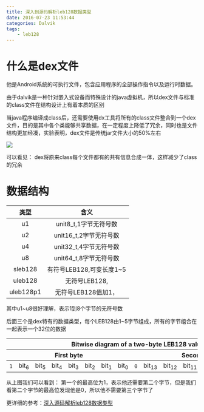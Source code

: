 ```yaml
---
title: 深入到源码解析leb128数据类型
date: 2016-07-23 11:53:44
categories: Dalvik
tags: 
    - leb128
---
```


# 什么是dex文件

他是Android系统的可执行文件，包含应用程序的全部操作指令以及运行时数据。

由于dalvik是一种针对嵌入式设备而特殊设计的java虚拟机，所以dex文件与标准的class文件在结构设计上有着本质的区别

当java程序编译成class后，还需要使用dx工具将所有的class文件整合到一个dex文件，目的是其中各个类能够共享数据，在一定程度上降低了冗余，同时也是文件结构更加经凑，实验表明，dex文件是传统jar文件大小的50%左右

![](http://i.stack.imgur.com/1kLrB.png)

可以看见：
dex将原来class每个文件都有的共有信息合成一体，这样减少了class的冗余

# 数据结构

|   类型  |   含义  |
|:------:|:-------:|
|   u1  |  unit8_t,1字节无符号数 |
|   u2  |  unit16_t,2字节无符号数    |
|   u4  |  unit32_t,4字节无符号数    |
|   u8  |  unit64_t,8字节无符号数    |
|sleb128|  有符号LEB128,可变长度1~5    |
|uleb128|  无符号LEB128,               |
|uleb128p1| 无符号LEB128值加1，          |

其中u1~u8很好理解，表示1到8个字节的无符号数

后面三个是dex特有的数据类型，每个LEB128由1~5字节组成，所有的字节组合在一起表示一个32位的数据 


<table class="leb128Bits">
<thead>
<tr><th colspan="16">Bitwise diagram of a two-byte LEB128 value</th></tr>
<tr>
  <th colspan="8">First byte
  </th><th colspan="8">Second byte
</th></tr>
</thead>
<tbody>
<tr>
  <td class="start1"><code>1</code></td>
  <td>bit<sub>6</sub></td>
  <td>bit<sub>5</sub></td>
  <td>bit<sub>4</sub></td>
  <td>bit<sub>3</sub></td>
  <td>bit<sub>2</sub></td>
  <td>bit<sub>1</sub></td>
  <td>bit<sub>0</sub></td>
  <td class="start2"><code>0</code></td>
  <td>bit<sub>13</sub></td>
  <td>bit<sub>12</sub></td>
  <td>bit<sub>11</sub></td>
  <td>bit<sub>10</sub></td>
  <td>bit<sub>9</sub></td>
  <td>bit<sub>8</sub></td>
  <td class="end2">bit<sub>7</sub></td>
</tr>
</tbody>
</table>

从上图我们可以看到：
第一个的最高位为1，表示他还需要第二个字节，但是我们看第二个字节的最高位发现他是0，所以他不需要第三个字节了

更详细的参考：[深入源码解析leb128数据类型]()
























